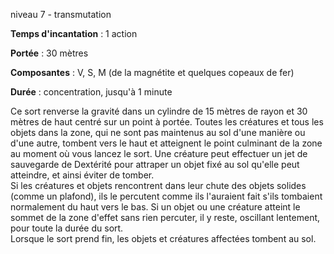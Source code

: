 niveau 7 - transmutation

**Temps d'incantation** : 1 action

**Portée** : 30 mètres

**Composantes** : V, S, M (de la magnétite et quelques copeaux de fer)

**Durée** : concentration, jusqu'à 1 minute

Ce sort renverse la gravité dans un cylindre de 15 mètres de rayon et 30 mètres de haut centré sur un point à portée. Toutes les créatures et tous les objets dans la zone, qui ne sont pas maintenus au sol d'une manière ou d'une autre, tombent vers le haut et atteignent le point culminant de la zone au moment où vous lancez le sort. Une créature peut effectuer un jet de sauvegarde de Dextérité pour attraper un objet fixé au sol qu'elle peut atteindre, et ainsi éviter de tomber.  
Si les créatures et objets rencontrent dans leur chute des objets solides (comme un plafond), ils le percutent comme ils l'auraient fait s'ils tombaient normalement du haut vers le bas. Si un objet ou une créature atteint le sommet de la zone d'effet sans rien percuter, il y reste, oscillant lentement, pour toute la durée du sort.  
Lorsque le sort prend fin, les objets et créatures affectées tombent au sol.